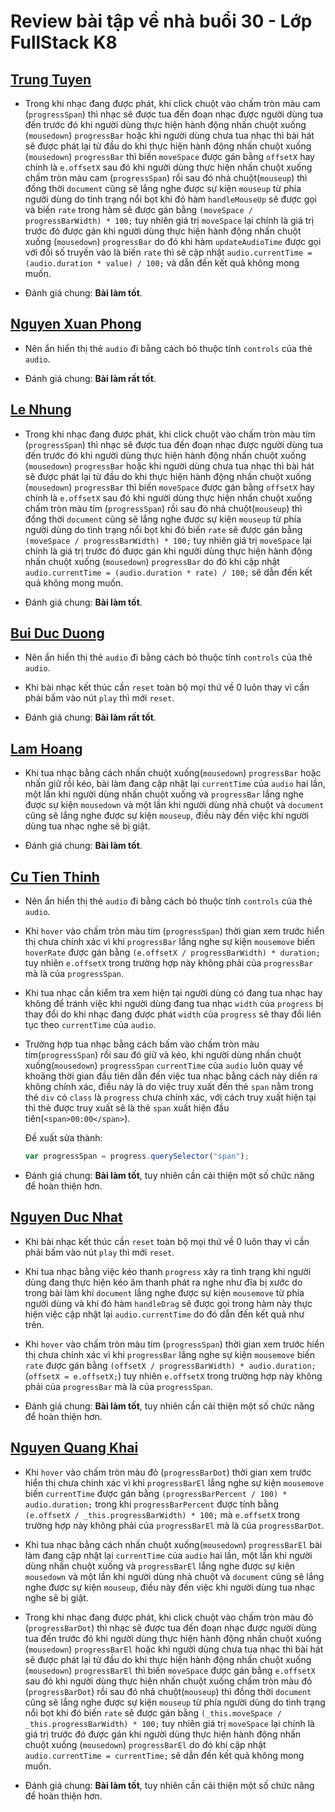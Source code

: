 # Review bài tập về nhà buổi 30 - Lớp FullStack K8

## [Trung Tuyen](https://ptt-fullstack.github.io/JavaScript-F8/DAY-30/index.html)

- Trong khi nhạc đang được phát, khi click chuột vào chấm tròn màu cam (`progressSpan`) thì nhạc sẽ được tua đến đoạn nhạc được người dùng tua đến trước đó khi người dùng thực hiện hành động nhấn chuột xuống (`mousedown`) `progressBar` hoặc khi người dùng chưa tua nhạc thì bài hát sẽ được phát lại từ đầu do khi thực hiện hành động nhấn chuột xuống (`mousedown`) `progressBar` thì biến `moveSpace` được gán bằng `offsetX` hay chính là `e.offsetX` sau đó khi người dùng thực hiện nhấn chuột xuống chấm tròn màu cam (`progressSpan`) rồi sau đó nhả chuột(`mouseup`) thì đồng thời `document` cũng sẽ lắng nghe được sự kiện `mouseup` từ phía người dùng do tình trạng nổi bọt khi đó hàm `handleMouseUp` sẽ được gọi và biến `rate` trong hàm sẽ được gán bằng `(moveSpace / progressBarWidth) * 100;` tuy nhiên giá trị `moveSpace` lại chính là giá trị trước đó được gán khi người dùng thực hiện hành động nhấn chuột xuống (`mousedown`) `progressBar` do đó khi hàm `updateAudioTime` được gọi với đối số truyền vào là biến `rate` thì sẽ cập nhật `audio.currentTime = (audio.duration * value) / 100;` và dẫn đến kết quả không mong muốn.

- Đánh giá chung: **Bài làm tốt**.

## [Nguyen Xuan Phong](https://xuanphong03.github.io/Fullstack-F8-Javascript/dom/day-05/index.html)

- Nên ẩn hiển thị thẻ `audio` đi bằng cách bỏ thuộc tính `controls` của thẻ `audio`.

- Đánh giá chung: **Bài làm rất tốt**.

## [Le Nhung](https://nhunglt1801.github.io/f8-fullstack-k8-exercise/day-30/index.html)

- Trong khi nhạc đang được phát, khi click chuột vào chấm tròn màu tím (`progressSpan`) thì nhạc sẽ được tua đến đoạn nhạc được người dùng tua đến trước đó khi người dùng thực hiện hành động nhấn chuột xuống (`mousedown`) `progressBar` hoặc khi người dùng chưa tua nhạc thì bài hát sẽ được phát lại từ đầu do khi thực hiện hành động nhấn chuột xuống (`mousedown`) `progressBar` thì biến `moveSpace` được gán bằng `offsetX` hay chính là `e.offsetX` sau đó khi người dùng thực hiện nhấn chuột xuống chấm tròn màu tím (`progressSpan`) rồi sau đó nhả chuột(`mouseup`) thì đồng thời `document` cũng sẽ lắng nghe được sự kiện `mouseup` từ phía người dùng do tình trạng nổi bọt khi đó biến `rate` sẽ được gán bằng `(moveSpace / progressBarWidth) * 100;` tuy nhiên giá trị `moveSpace` lại chính là giá trị trước đó được gán khi người dùng thực hiện hành động nhấn chuột xuống (`mousedown`) `progressBar` do đó khi cập nhật `audio.currentTime = (audio.duration * rate) / 100;` sẽ dẫn đến kết quả không mong muốn.

- Đánh giá chung: **Bài làm tốt**.

## [Bui Duc Duong](https://buiduong2.github.io/F8-Javascript/lession29/)

- Nên ẩn hiển thị thẻ `audio` đi bằng cách bỏ thuộc tính `controls` của thẻ `audio`.

- Khi bài nhạc kết thúc cần `reset` toàn bộ mọi thứ về 0 luôn thay vì cần phải bấm vào nút `play` thì mới `reset`.

- Đánh giá chung: **Bài làm rất tốt**.

## [Lam Hoang](https://nvhlam2211.github.io/BTVN-F8/Day-30/ex.html)

- Khi tua nhạc bằng cách nhấn chuột xuống(`mousedown`) `progressBar` hoặc nhấn giữ rồi kéo, bài làm đang cập nhật lại `currentTime` của `audio` hai lần, một lần khi người dùng nhấn chuột xuống và `progressBar` lắng nghe được sự kiện `mousedown` và một lần khi người dùng nhả chuột và `document` cũng sẽ lắng nghe được sự kiện `mouseup`, điều này đến việc khi người dùng tua nhạc nghe sẽ bị giật.

- Đánh giá chung: **Bài làm tốt**.

## [Cu Tien Thinh](https://thinh060903.github.io/F8-Fullstack-K8/Day-30/index.html)

- Nên ẩn hiển thị thẻ `audio` đi bằng cách bỏ thuộc tính `controls` của thẻ `audio`.

- Khi `hover` vào chấm tròn màu tím (`progressSpan`) thời gian xem trước hiển thị chưa chính xác vì khi `progressBar` lắng nghe sự kiện `mousemove` biến `hoverRate` được gán bằng `(e.offsetX / progressBarWidth) * duration;` tuy nhiên `e.offsetX` trong trường hợp này không phải của `progressBar` mà là của `progressSpan`.

- Khi tua nhạc cần kiểm tra xem hiện tại người dùng có đang tua nhạc hay không để tránh việc khi người dùng đang tua nhạc `width` của `progress` bị thay đổi do khi nhạc đang được phát `width` của `progress` sẽ thay đổi liên tục theo `currentTime` của `audio`.

- Trường hợp tua nhạc bằng cách bấm vào chấm tròn màu tím(`progressSpan`) rồi sau đó giữ và kéo, khi người dùng nhấn chuột xuống(`mousedown`) `progressSpan` `currentTime` của `audio` luôn quay về khoảng thời gian đầu tiên dẫn đến việc tua nhạc bằng cách này diến ra không chính xác, điều này là do việc truy xuất đến thẻ `span` nằm trong thẻ `div` có `class` là `progress` chưa chính xác, với cách truy xuất hiện tại thì thẻ được truy xuất sẽ là thẻ `span` xuất hiện đầu tiên(`<span>00:00</span>`).

  Đề xuất sửa thành:

  ```js
  var progressSpan = progress.querySelector("span");
  ```

- Đánh giá chung: **Bài làm tốt**, tuy nhiên cần cải thiện một số chức năng để hoàn thiện hơn.

## [Nguyen Duc Nhat](https://nhat0712.github.io/F8-ex/Buoi_30/index.html)

- Khi bài nhạc kết thúc cần `reset` toàn bộ mọi thứ về 0 luôn thay vì cần phải bấm vào nút `play` thì mới `reset`.

- Khi tua nhạc bằng việc kéo thanh `progress` xảy ra tình trạng khi người dùng đang thực hiện kéo âm thanh phát ra nghe như đĩa bị xước do trong bài làm khi `document` lắng nghe được sự kiện `mousemove` từ phía người dùng và khi đó hàm `handleDrag` sẽ được gọi trong hàm này thực hiện việc cập nhật lại `audio.currentTime` do đó dẫn đến kết quả như trên.

- Khi `hover` vào chấm tròn màu tím (`progressSpan`) thời gian xem trước hiển thị chưa chính xác vì khi `progressBar` lắng nghe sự kiện `mousemove` biến `rate` được gán bằng `(offsetX / progressBarWidth) * audio.duration;`(`offsetX = e.offsetX;`) tuy nhiên `e.offsetX` trong trường hợp này không phải của `progressBar` mà là của `progressSpan`.

- Đánh giá chung: **Bài làm tốt**, tuy nhiên cần cải thiện một số chức năng để hoàn thiện hơn.

## [Nguyen Quang Khai](https://khainq-k.github.io/f8-fullstack-k8/Day_30/)

- Khi `hover` vào chấm tròn màu đỏ (`progressBarDot`) thời gian xem trước hiển thị chưa chính xác vì khi `progressBarEl` lắng nghe sự kiện `mousemove` biến `currentTime` được gán bằng `(progressBarPercent / 100) * audio.duration;` trong khi `progressBarPercent` được tính bằng `(e.offsetX / _this.progressBarWidth) * 100;` mà `e.offsetX` trong trường hợp này không phải của `progressBarEl` mà là của `progressBarDot`.

- Khi tua nhạc bằng cách nhấn chuột xuống(`mousedown`) `progressBarEl` bài làm đang cập nhật lại `currentTime` của `audio` hai lần, một lần khi người dùng nhấn chuột xuống và `progressBarEl` lắng nghe được sự kiện `mousedown` và một lần khi người dùng nhả chuột và `document` cũng sẽ lắng nghe được sự kiện `mouseup`, điều này đến việc khi người dùng tua nhạc nghe sẽ bị giật.

- Trong khi nhạc đang được phát, khi click chuột vào chấm tròn màu đỏ (`progressBarDot`) thì nhạc sẽ được tua đến đoạn nhạc được người dùng tua đến trước đó khi người dùng thực hiện hành động nhấn chuột xuống (`mousedown`) `progressBarEl` hoặc khi người dùng chưa tua nhạc thì bài hát sẽ được phát lại từ đầu do khi thực hiện hành động nhấn chuột xuống (`mousedown`) `progressBarEl` thì biến `moveSpace` được gán bằng `e.offsetX` sau đó khi người dùng thực hiện nhấn chuột xuống chấm tròn màu đỏ (`progressBarDot`) rồi sau đó nhả chuột(`mouseup`) thì đồng thời `document` cũng sẽ lắng nghe được sự kiện `mouseup` từ phía người dùng do tình trạng nổi bọt khi đó biến `rate` sẽ được gán bằng `(_this.moveSpace / _this.progressBarWidth) * 100;` tuy nhiên giá trị `moveSpace` lại chính là giá trị trước đó được gán khi người dùng thực hiện hành động nhấn chuột xuống (`mousedown`) `progressBarEl` do đó khi cập nhật `audio.currentTime = currentTime;` sẽ dẫn đến kết quả không mong muốn.

- Đánh giá chung: **Bài làm tốt**, tuy nhiên cần cải thiện một số chức năng để hoàn thiện hơn.

